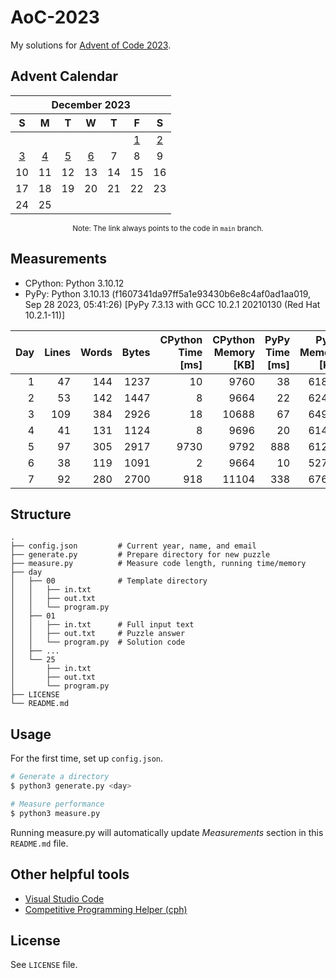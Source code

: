 # AoC-2023

My solutions for [Advent of Code 2023](https://adventofcode.com/2023).

## Advent Calendar

<div align="center">
<table>
    <thead>
        <tr>
            <th colspan="7"><div align="center">December 2023</div></th>
        </tr>
        <tr>
            <th align="center">S</th>
            <th align="center">M</th>
            <th align="center">T</th>
            <th align="center">W</th>
            <th align="center">T</th>
            <th align="center">F</th>
            <th align="center">S</th>
        </tr>
    </thead>
    <tbody>
        <tr>
            <td align="center"></td>
            <td align="center"></td>
            <td align="center"></td>
            <td align="center"></td>
            <td align="center"></td>
            <td align="center"><a href="https://codeberg.org/kimerikal/AoC-2023/src/branch/main/day/01/program.py">1</a></td>
            <td align="center"><a href="https://codeberg.org/kimerikal/AoC-2023/src/branch/main/day/02/program.py">2</a></td>
        </tr>
        <tr>
            <td align="center"><a href="https://codeberg.org/kimerikal/AoC-2023/src/branch/main/day/03/program.py">3</a></td>
            <td align="center"><a href="https://codeberg.org/kimerikal/AoC-2023/src/branch/main/day/04/program.py">4</a></td>
            <td align="center"><a href="https://codeberg.org/kimerikal/AoC-2023/src/branch/main/day/05/program.py">5</a></td>
            <td align="center"><a href="https://codeberg.org/kimerikal/AoC-2023/src/branch/main/day/06/program.py">6</a></td>
            <td align="center">7</td>
            <td align="center">8</td>
            <td align="center">9</td>
        </tr>
        <tr>
            <td align="center">10</td>
            <td align="center">11</td>
            <td align="center">12</td>
            <td align="center">13</td>
            <td align="center">14</td>
            <td align="center">15</td>
            <td align="center">16</td>
        </tr>
        <tr>
            <td align="center">17</td>
            <td align="center">18</td>
            <td align="center">19</td>
            <td align="center">20</td>
            <td align="center">21</td>
            <td align="center">22</td>
            <td align="center">23</td>
        </tr>
        <tr>
            <td align="center">24</td>
            <td align="center">25</td>
            <td align="center"></td>
            <td align="center"></td>
            <td align="center"></td>
            <td align="center"></td>
            <td align="center"></td>
        </tr>
    </tbody>
</table>
<small>
    Note: The link always points to the code in <code>main</code> branch.
</small>
</div>

## Measurements

<!-- region measurements -->
- CPython: Python 3.10.12
- PyPy: Python 3.10.13 (f1607341da97ff5a1e93430b6e8c4af0ad1aa019, Sep 28 2023, 05:41:26) [PyPy 7.3.13 with GCC 10.2.1 20210130 (Red Hat 10.2.1-11)]

|   Day |   Lines |   Words |   Bytes |   CPython Time [ms] |   CPython Memory [KB] |   PyPy Time [ms] |   PyPy Memory [KB] |
|------:|--------:|--------:|--------:|--------------------:|----------------------:|-----------------:|-------------------:|
|     1 |      47 |     144 |    1237 |                  10 |                  9760 |               38 |              61824 |
|     2 |      53 |     142 |    1447 |                   8 |                  9664 |               22 |              62464 |
|     3 |     109 |     384 |    2926 |                  18 |                 10688 |               67 |              64992 |
|     4 |      41 |     131 |    1124 |                   8 |                  9696 |               20 |              61472 |
|     5 |      97 |     305 |    2917 |                9730 |                  9792 |              888 |              61280 |
|     6 |      38 |     119 |    1091 |                   2 |                  9664 |               10 |              52736 |
|     7 |      92 |     280 |    2700 |                 918 |                 11104 |              338 |              67616 |
<!-- endregion measurements -->

## Structure

```plain
.
├── config.json         # Current year, name, and email
├── generate.py         # Prepare directory for new puzzle
├── measure.py          # Measure code length, running time/memory
├── day
│   ├── 00              # Template directory
│   │   ├── in.txt
│   │   ├── out.txt
│   │   └── program.py
│   ├── 01
│   │   ├── in.txt      # Full input text
│   │   ├── out.txt     # Puzzle answer
│   │   └── program.py  # Solution code
│   ├── ...
│   └── 25
│       ├── in.txt
│       ├── out.txt
│       └── program.py
├── LICENSE
└── README.md
```

## Usage

For the first time, set up `config.json`.

```bash
# Generate a directory
$ python3 generate.py <day>

# Measure performance
$ python3 measure.py
```

Running measure.py will automatically update *Measurements* section in this `README.md` file.

## Other helpful tools

- [Visual Studio Code](https://code.visualstudio.com/)
- [Competitive Programming Helper (cph)](https://marketplace.visualstudio.com/items?itemName=DivyanshuAgrawal.competitive-programming-helper)

## License

See `LICENSE` file.
